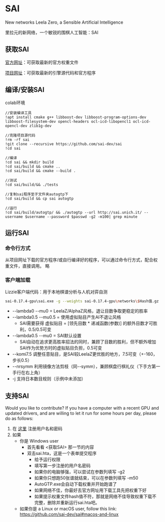 # SAI

New networks Leela Zero, a Sensible Artificial Intelligence

里拉元的新网络，一个敏锐的围棋人工智能：SAI

## 获取SAI

[官方网址](http://sai.unich.it)：可获取最新的官方权重文件

[项目网址](https://github.com/sai-dev/sai/releases/)：可获取最新的引擎源代码和官方程序


## 编译/安装SAI
colab环境

```colab
//安装编译工具
!apt install cmake g++ libboost-dev libboost-program-options-dev libboost-filesystem-dev opencl-headers ocl-icd-libopencl1 ocl-icd-opencl-dev zlib1g-dev

//克隆项目源代码
!rm -rf sai
!git clone --recursive https://github.com/sai-dev/sai
!cd sai

//编译
!cd sai && mkdir build
!cd sai/build && cmake ..
!cd sai/build && cmake --build .

//测试
!cd sai/build/&& ./tests

//复制sai程序至子文件夹autogtp下
!cd sai/build && cp sai autogtp

//运行
!cd sai/build/autogtp/ && ./autogtp --url http://sai.unich.it/ --username $username --password $passwd -g2 -m100| grep minute
```

## 运行SAI

### 命令行方式

从项目网址下载的官方程序/或自行编译好的程序，可以通过命令行方式，配合权重文件，直接调用。
略
### 客户端加载

Lizzie客户端代码：用于本地棋谱分析与人机对弈自测
```bash
sai-0.17.4-gpu\sai.exe -g --weights sai-0.17.4-gpu\networks\$Hash值.gz --noponder -b0 -p0 -v0 -r3 -m0 --gpu0 --gpu1 --lambda0.5 --mu0 --komi7.5 --nrsymm --timemanage auto
```

* --lambda0 --mu0 = LeelaZ/AlphaZ风格，退让目数争取更稳定的胜率
* --lambda0.5 --mu0.5 = 使用虚拟贴目产生AI不退让风格
    * SAI需要获得 虚拟贴目 = [领先目数 * 递减函数(参数)] 的额外目数才可胜利，0.5/0.5可变
* --lambda0.5 --mu0 = SAI默认设置
    * SAI自动在追求更高胜率招法的同时，兼顾了目数的胜利，但不额外增加SAI作为优势方时的虚拟贴目负担，0.5可变
* --komi7.5 调整任意贴目，是SAI较LeelaZ更优胜的地方，7.5可变（+-160，步长0.5）
* --nrsymm 利用镜像方法剪枝（同--symm），兼顾棋盘行棋礼仪（下手方第一手行在右上角）
* -j 支持日本数目规则（示例中未添加）

## 支持SAI

Would you like to contribute? If you have a computer with a recent GPU and updated drivers, and are willing to let it run for some hours per day, please do as follows:

1. 在 [这里](http://sai.unich.it/user-request) 注册用户名和密码
2. 如果
    * 你是 Windows user
        * 首先看看 <获取SAI> 那一节的内容
        * 双击sai.hta，这是一个表单提交程序
            * 给予运行权限
            * 填写第一步注册的用户名密码
            * 如果你的电脑够强，可以尝试在参数列填写 -g2
            * 如果你只想跑50张谱就结束，可以在参数列填写 -m50
            * AutoGTP.exe会自动下载权重并开始跑谱了
            * 如果网络不佳，你最好去官方网址用下载工具先把权重下好
            * 如果提示权重文件hash值不符，那就是网络不佳导致权重下载不完整，删除并重新运行sai.hta吧。
    * 如果你是 a Linux or macOS user, follow this link: https://github.com/sai-dev/sai#macos-and-linux

